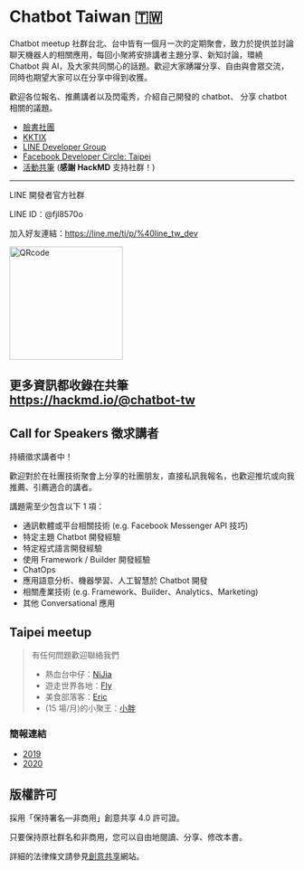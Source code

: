 # Chatbot Taiwan 🇹🇼

Chatbot meetup 社群台北、台中皆有一個月一次的定期聚會，致力於提供並討論聊天機器人的相關應用，每回小聚將安排講者主題分享、新知討論，環繞 Chatbot 與 AI，及大家共同關心的話題。歡迎大家踴躍分享、自由與會眾交流，同時也期望大家可以在分享中得到收獲。

歡迎各位報名、推薦講者以及閃電秀，介紹自己開發的 chatbot、 分享 chatbot 相關的議題。

- [臉書社團](https://www.facebook.com/groups/chatbot.tw)
- [KKTIX](https://chatbots.kktix.cc/)
- [LINE Developer Group](https://www.facebook.com/groups/linebot/)
- [Facebook Developer Circle: Taipei](https://www.facebook.com/groups/DevCTaipei/)
- [活動共筆](https://hackmd.io/@chatbot-tw) (**感謝 HackMD** 支持社群！)

---

LINE 開發者官方社群

LINE ID：@fjl8570o

加入好友連結：https://line.me/ti/p/%40line_tw_dev

<img height="200" border="0" alt="QRcode" src="https://qr-official.line.me/L/9AirZgJAgb.png">

## 更多資訊都收錄在共筆 https://hackmd.io/@chatbot-tw

## Call for Speakers 徵求講者

持續徵求講者中！

歡迎對於在社團技術聚會上分享的社團朋友，直接私訊我報名，也歡迎推坑或向我推薦、引薦適合的講者。

講題需至少包含以下 1 項：

- 通訊軟體或平台相關技術 (e.g. Facebook Messenger API 技巧)
- 特定主題 Chatbot 開發經驗
- 特定程式語言開發經驗
- 使用 Framework / Builder 開發經驗
- ChatOps
- 應用語意分析、機器學習、人工智慧於 Chatbot 開發
- 相關產業技術 (e.g. Framework、Builder、Analytics、Marketing)
- 其他 Conversational 應用

## Taipei meetup

> 有任何問題歡迎聯絡我們
>
> - 熱血台中仔：[NiJia](https://m.me/linnijia)
> - 遊走世界各地：[Fly](https://m.me/flyism)
> - 美食部落客：[Eric](https://m.me/eric0324)
> - (15 場/月)的小聚王：[小胖](https://m.me/supergud.sf)

### 簡報連結

- [2019](https://github.com/Chatbot-Taiwan/meetups/blob/master/taipei/2019.md)
- [2020](https://github.com/Chatbot-Taiwan/meetups/blob/master/taipei/2020.md)

## 版權許可

採用「保持署名—非商用」創意共享 4.0 許可證。

只要保持原社群名和非商用，您可以自由地閱讀、分享、修改本書。

詳細的法律條文請參見[創意共享](http://creativecommons.org/licenses/by-nc/4.0/)網站。
